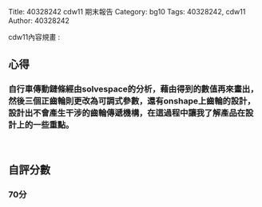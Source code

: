 Title: 40328242 cdw11 期末報告
Category: bg10
Tags: 40328242, cdw11
Author: 40328242

cdw11內容規畫 :  
<!-- PELICAN_END_SUMMARY -->
<h2>心得</h2>
<h3>自行車傳動鏈條經由solvespace的分析，藉由得到的數值再來畫出，然後三個正齒輪則更改為可調式參數，還有onshape上齒輪的設計，設計出不會產生干涉的齒輪傳遞機構，在這過程中讓我了解產品在設計上的一些重點。</h3>
<br/>
<h2>自評分數</h2>
<h3>70分</h3>